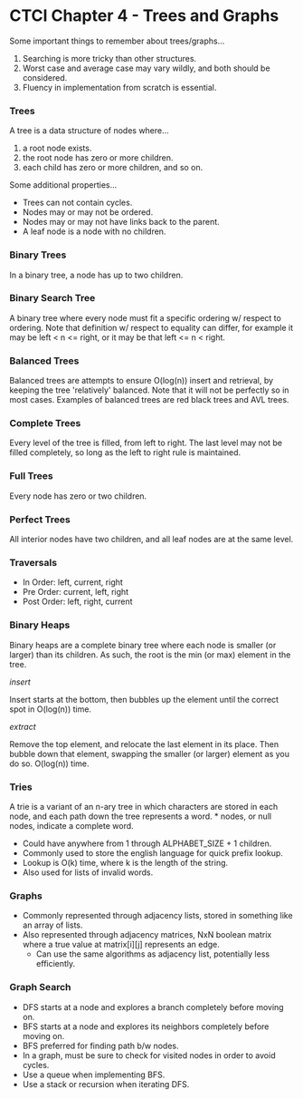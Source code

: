 # CTCI Chapter 4 - Trees and Graphs

Some important things to remember about trees/graphs...
1. Searching is more tricky than other structures.
2. Worst case and average case may vary wildly, and both should be considered.
3. Fluency in implementation from scratch is essential.

### Trees

A tree is a data structure of nodes where...
1. a root node exists.
2. the root node has zero or more children.
3. each child has zero or more children, and so on.

Some additional properties...
* Trees can not contain cycles.
* Nodes may or may not be ordered.
* Nodes may or may not have links back to the parent.
* A leaf node is a node with no children.

### Binary Trees

In a binary tree, a node has up to two children. 

### Binary Search Tree

A binary tree where every node must fit a specific ordering w/ respect to ordering. Note that definition w/ respect
to equality can differ, for example it may be left < n <= right, or it may be that left <= n < right.

### Balanced Trees

Balanced trees are attempts to ensure O(log(n)) insert and retrieval, by keeping the tree 'relatively' balanced. Note
that it will not be perfectly so in most cases. Examples of balanced trees are red black trees and AVL trees.

### Complete Trees

Every level of the tree is filled, from left to right. The last level may not be filled completely, so long as the
left to right rule is maintained.

### Full Trees

Every node has zero or two children.

### Perfect Trees

All interior nodes have two children, and all leaf nodes are at the same level.

### Traversals

* In Order: left, current, right
* Pre Order: current, left, right
* Post Order: left, right, current

### Binary Heaps

Binary heaps are a complete binary tree where each node is smaller (or larger) than its children. As such, the root is
the min (or max) element in the tree.

*insert* 

Insert starts at the bottom, then bubbles up the element until the correct spot in O(log(n)) time.

*extract*

Remove the top element, and relocate the last element in its place. Then bubble down that element, swapping the smaller
(or larger) element as you do so. O(log(n)) time.

### Tries

A trie is a variant of an n-ary tree in which characters are stored in each node, and each path down the tree represents
a word. * nodes, or null nodes, indicate a complete word.

* Could have anywhere from 1 through ALPHABET_SIZE + 1 children.
* Commonly used to store the english language for quick prefix lookup.
* Lookup is O(k) time, where k is the length of the string.
* Also used for lists of invalid words.

### Graphs

* Commonly represented through adjacency lists, stored in something like an array of lists.
* Also represented through adjacency matrices, NxN boolean matrix where a true value at matrix[i][j] represents an edge.
  * Can use the same algorithms as adjacency list, potentially less efficiently. 

### Graph Search

* DFS starts at a node and explores a branch completely before moving on.
* BFS starts at a node and explores its neighbors completely before moving on.
* BFS preferred for finding path b/w nodes.
* In a graph, must be sure to check for visited nodes in order to avoid cycles.
* Use a queue when implementing BFS.
* Use a stack or recursion when iterating DFS.